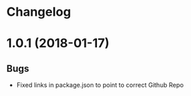 # Changelog

# 1.0.1 (2018-01-17)
## Bugs
* Fixed links in package.json to point to correct Github Repo